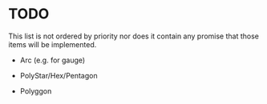 TODO
======
This list is not ordered by priority nor does it contain any promise that those items will be implemented.

 - Arc (e.g. for gauge)

 - PolyStar/Hex/Pentagon

 - Polyggon
